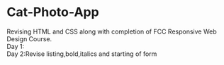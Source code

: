 # Cat-Photo-App
Revising HTML and CSS along with completion of FCC Responsive Web Design Course.  
Day 1:  
Day 2:Revise listing,bold,italics and starting of form
